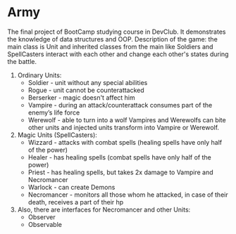 # Army
The final project of BootCamp studying course in DevClub. It demonstrates the knowledge of data structures and OOP.
Description of the game: the main class is Unit and inherited classes from the main like Soldiers and SpellCasters interact with each other and change each other's states during the battle.
1. Ordinary Units:
    * Soldier - unit without any special abilities
    * Rogue - unit cannot be counterattacked
    * Berserker - magic doesn't affect him
    * Vampire - during an attack/counterattack consumes part of the enemy’s life force
    * Werewolf - able to turn into a wolf
Vampires and Werewolfs can bite other units and injected units transform into Vampire or Werewolf.
2. Magic Units (SpellCasters):
    * Wizzard - attacks with combat spells (healing spells have only half of the power)
    * Healer - has healing spells (combat spells have only half of the power)
    * Priest - has healing spells, but takes 2x damage to Vampire and Necromancer
    * Warlock - can create Demons
    * Necromancer - monitors all those whom he attacked, in case of their death, receives a part of their hp  
3. Also, there are interfaces for Necromancer and other Units:
    * Observer
    * Observable
